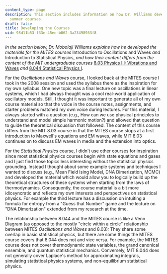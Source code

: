 ```yaml
---
content_type: page
description: This section includes information on how Dr. Williams developed his MITES
  summer courses.
draft: false
title: Developing the Courses
uid: 98d11b53-f33e-45ee-b062-3a23498933f8
---
```

*In the section below, Dr. Mobolaji Williams explains how he developed the materials for the MITES courses* Introduction to Oscillations and Waves *and* Introduction to Statistical Physics, *and how their content differs from the content of the MIT undergraduate courses* [8.03 Physics III: Vibrations and Waves](https://ocw.mit.edu/courses/8-03sc-physics-iii-vibrations-and-waves-fall-2016/) *and* [8.044 Statistical Physics I](https://ocw.mit.edu/courses/8-044-statistical-physics-i-spring-2013/)*.*

For the *Oscillations and Waves* course, I looked back at the MITES course I took in the 2008 session and used the syllabus there as the inspiration for my own syllabus. One new topic was a final lecture on oscillations in linear systems, which I had always thought was a cool real-world application of oscillatory models. Still, I thought it was important to generate all of my own course material so that the voice in the course notes, assignments, and starter problems matched my own voice during lectures. For this material, I always started with a question (e.g., How can we use physical principles to understand and model simple harmonic motion?) and allowed that question to guide the theoretical discussion that followed. The content of this course differs from the MIT 8.03 course in that the MITES course stops at a first introduction to Maxwell's equations and EM waves, while MIT 8.03 continues on to discuss EM waves in media and the extension into optics. 

For the *Statistical Physics* course, I didn't use other courses for inspiration since most statistical physics courses begin with state equations and gases and I just find those topics less interesting without the statistical physics grounding. Instead I thought about some example systems and techniques I wanted to discuss (e.g., Mean Field Ising Model, DNA Dimerization, MCMC) and developed the material which would allow you to logically build up the theoretical structures of these systems when starting from the laws of thermodynamics. Consequently, the course material is a bit more idiosyncratic and reflects my own interests and perspectives on statistical physics. For example the third lecture has a discussion on intuiting a formula for entropy from a "Guess that Number" game and the lecture on "DNA Dimerization" extended from my research at the time. 

The relationship between 8.044 and the MITES course is like a Venn Diagram (as opposed to the mostly "circle within a circle" relationship between MITES *Oscillations and Waves* and 8.03): They share some overlap in basic statistical physics, but there are some things the MITES course covers that 8.044 does not and vice versa. For example, the MITES course does not cover thermodynamic state variables, the grand canonical ensemble, and quantum statistical mechanics. Conversely, MIT 8.044 does not generally cover Laplace's method for approximating integrals, simulating statistical physics systems, and non-equilibrium statistical physics.